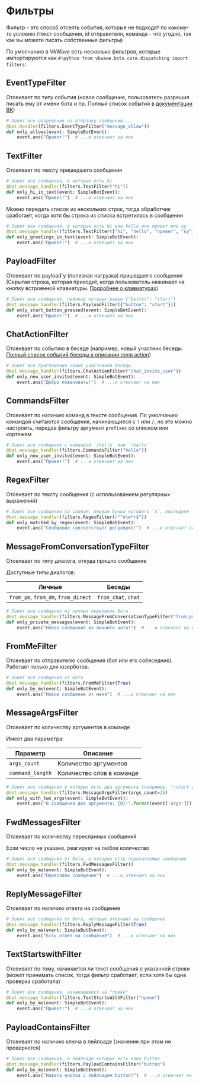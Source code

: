 # Фильтры

Фильтр - это способ отсеять события, которые не подходят по какому-то условию (текст сообщения, id отправителя, команда - что угодно, так как вы можете писать собственные фильтры)

По умолчанию в VkWave есть несколько фильтров, которые импортируются как `#!python from vkwave.bots.core.dispatching import filters`:

## EventTypeFilter

Отсеивает по типу события (новое сообщение, пользователь разрешил писать ему от имени бота и пр. Полный список событий в [документации ВК](https://vk.com/dev/groups_events))

``` python hl_lines="2"
# Ловит все разрешения на отправку сообщений...
@bot.handler(filters.EventTypeFilter("message_allow"))
def only_allows(event: SimpleBotEvent):
    event.ans("Привет!")  # ...и отвечает на них
```

## TextFilter

Отсеивает по тексту пришедшего сообщения

``` python hl_lines="2"
# Ловит все сообщения, в которых есть hi
@bot.message_handler(filters.TextFilter("hi"))
def only_hi_in_text(event: SimpleBotEvent):
    event.ans("Привет!")  # ...и отвечает на них
```

Можно передать список из нескольких строк, тогда обработчик сработает, когда хотя бы строка из списка встретилась в сообщении

``` python hl_lines="2"
# Ловит все сообщения, в которых есть hi или hello или привет или ку
@bot.message_handler(filters.TextFilter(["hi", "hello", "привет", "ку"]))
def only_greetings_in_text(event: SimpleBotEvent):
    event.ans("Привет!")  # ...и отвечает на них
```

## PayloadFilter

Отсеивает по payload`у (полезная нагрузка) пришедшего сообщения
(Скрытая строка, которая приходит, когда пользователь нажимает на кнопку встроенной клавиатуры. [Подробнее о клавиатурах](https://vk.com/dev/bots_docs_3?f=4.%2B%D0%9A%D0%BB%D0%B0%D0%B2%D0%B8%D0%B0%D1%82%D1%83%D1%80%D1%8B%2B%D0%B4%D0%BB%D1%8F%2B%D0%B1%D0%BE%D1%82%D0%BE%D0%B2))

``` python hl_lines="2"
# Ловит все сообщения, пейлоад которых равен {"button": "start"}
@bot.message_handler(filters.PayloadFilter({"button": "start"}))
def only_start_button_pressed(event: SimpleBotEvent):
    event.ans("Привет!")  # ...и отвечает на них
```


## ChatActionFilter

Отсеивает по событию в беседе (например, новый участник беседы. [Полный список событий беседы в описании поля action](https://vk.com/dev/objects/message))
``` python hl_lines="2"
# Ловит все приглашения новых участников беседы
@bot.message_handler(filters.ChatActionFilter("chat_invite_user"))
def only_new_user_invited(event: SimpleBotEvent):
    event.ans("Добро пожаловать!")  # ...и отвечает на них
```

## CommandsFilter

Отсеивает по наличию команд в тексте сообщения. По умолчанию командой считаются сообщения, начинающиеся с `!` или `/`, но это можно настроить, передав фильтру аргумент `prefixes` со списком или кортежем
``` python hl_lines="2"
# Ловит все сообщения с командой `/hello` или `!hello`
@bot.message_handler(filters.CommandsFilter("hello"))
def only_new_user_invited(event: SimpleBotEvent):
    event.ans("Привет!")  # ...и отвечает на них
```

## RegexFilter

Отсеивает по тексту сообщения (с использованием регулярных выражений)
``` python hl_lines="2"
# Ловит все сообщения со словом, первая буква которого `п`, последняя `т`
@bot.message_handler(filters.RegexFilter(r"^п\w*т$"))
def only_matched_by_regex(event: SimpleBotEvent):
    event.ans("Сообщение соответствует регулярке!")  # ...и отвечает на них
```

## MessageFromConversationTypeFilter

Отсеивает по типу диалога, откуда пришло сообщение

Доступные типы диалогов:

| Личные                              | Беседы               |
| ----------------------------------- | -------------------- |
| `from_pm`, `from_dm`, `from_direct` | `from_chat`, `chat`  |

``` python hl_lines="2"
# Ловит все сообщения из личных переписок бота
@bot.message_handler(filters.MessageFromConversationTypeFilter("from_pm"))
def only_private_messages(event: SimpleBotEvent):
    event.ans("Новое сообщение из личного чата!")  # ...и отвечает на них
```

## FromMeFilter

Отсеивает по отправителю сообщения (бот или его собеседник). Работает только для юзерботов.
``` python hl_lines="2"
# Ловит все сообщения от бота
@bot.message_handler(filters.FromMeFilter(True)
def only_by_me(event: SimpleBotEvent):
    event.ans("Новое сообщение от меня")  # ...и отвечает на них
```

## MessageArgsFilter

Отсеивает по количеству аргументов в команде

Имеет два параметра:

| Параметр         | Описание                  |
| ---------------- | ------------------------- |
| `args_count`     | Количество аргументов     |
| `command_length` | Количество слов в команде |

``` python hl_lines="2"
# Ловит все сообщения в которых есть два аргумента (например, "/start arg1 arg2")
@bot.message_handler(filters.MessageArgsFilter(args_count=2))
def only_with_two_args(event: SimpleBotEvent):
    event.ans("В сообщении два аргумента: {0}!".format(event['args']))  # ...и отвечает на них
```

## FwdMessagesFilter

Отсеивает по количеству пересланных сообщений

Если число не указано, реагирует на любое количество
``` python hl_lines="2"
# Ловит все сообщения от бота, в которых есть пересылаемые сообщения
@bot.message_handler(filters.FwdMessagesFilter()
def only_by_me(event: SimpleBotEvent):
    event.ans("Переслали сообщение")  # ...и отвечает на них
```


## ReplyMessageFilter

Отсеивает по наличию ответа на сообщение

``` python hl_lines="2"
# Ловит все сообщения от бота, которые отвечают на сообщение
@bot.message_handler(filters.ReplyMessageFilter(True)
def only_by_me(event: SimpleBotEvent):
    event.ans("Есть ответ на сообщение")  # ...и отвечает на них
```


## TextStartswithFilter

Отсеивает по тому, начинается ли текст сообщения с указанной строки (может принимать список, тогда фильтр сработает, если хотя бы одна проверка сработала)

``` python hl_lines="2"
# Ловит все сообщения, начинающиеся на "приве"
@bot.message_handler(filters.TextStartsWithFilter("приве")
def only_by_me(event: SimpleBotEvent):
    event.ans("Привет!")  # ...и отвечает на них
```


## PayloadContainsFilter

Отсеивает по наличию ключа в пейлоаде (значение при этом не проверяется)

``` python hl_lines="2"
# Ловит все сообщения, в пейлоаде которых есть ключ button
@bot.message_handler(filters.PayloadContainsFilter("button")
def only_by_me(event: SimpleBotEvent):
    event.ans("Нажата кнопка с пейлоадом button!")  # ...и отвечает на них
```

